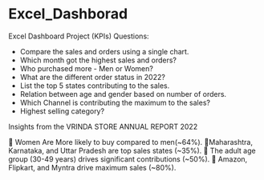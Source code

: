 # Excel_Dashborad
Excel Dashboard Project
(KPIs) Questions:

- Compare the sales and orders using a single chart.
- Which month got the highest sales and orders?
- Who purchased more - Men or Women?
- What are the different order status in 2022?
- List the top 5 states contributing to the sales.
- Relation between age and gender based on number of orders.
- Which Channel is contributing the maximum to the sales?
- Highest selling category?

Insights from the VRINDA STORE ANNUAL REPORT 2022

🌟 Women Are More likely to buy compared to men(~64%).
🌟Maharashtra, Karnataka, and Uttar Pradesh are top sales states (~35%).
🌟 The adult age group (30-49 years) drives significant contributions (~50%).
🌟 Amazon, Flipkart, and Myntra drive maximum sales (~80%).
